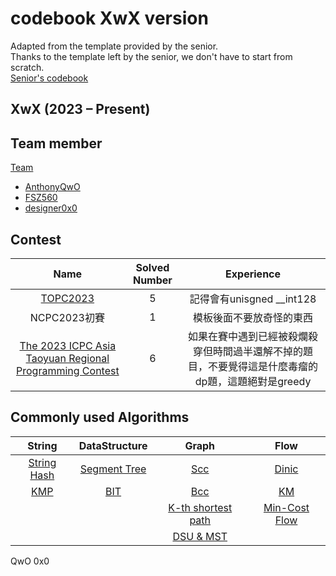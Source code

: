# codebook XwX version
Adapted from the template provided by the senior.  
Thanks to the template left by the senior, we don't have to start from scratch.  
[Senior's codebook](https://github.com/jakao0907/contest)

## XwX (2023 – Present)

## Team member
[Team](https://codeforces.com/team/130547)
* [AnthonyQwO](https://codeforces.com/profile/anthonyQwO)
* [FSZ560](https://codeforces.com/profile/FSZ560)
* [designer0x0](https://codeforces.com/profile/designer0x0)

## Contest

|Name|Solved Number|Experience|
|:--:|:-----------:|:--------:|
|[TOPC2023](https://topc2023.icpc.tw)|5|記得會有unisgned __int128|
|NCPC2023初賽|1|模板後面不要放奇怪的東西|
|[The 2023 ICPC Asia Taoyuan Regional Programming Contest](https://icpc2023.ntub.edu.tw/?page_id=267)|6|如果在賽中遇到已經被殺爛殺穿但時間過半還解不掉的題目，不要覺得這是什麼毒瘤的dp題，這題絕對是greedy|

## Commonly used Algorithms

|String|DataStructure|Graph|Flow|
|:----:|:-----------:|:---:|:--:|
|[String Hash](string/Hashsingle.cpp)|[Segment Tree](dataStructure/seg_treewithtestcase.cpp)|[Scc](graph/kosaraju.cpp)|[Dinic](flow/dinic_BCW.cpp)|
|[KMP](string/KMP.cpp)|[BIT](dataStructure/BIT.cpp)|[Bcc](graph/bcc_vertex.cpp)|[KM](flow/KM2.cpp)
|||[K-th shortest path](graph/KSP.cpp)|[Min-Cost Flow](flow/zkwflow.cpp)
|||[DSU & MST](graph/DSU.cpp)|

QwO
0x0